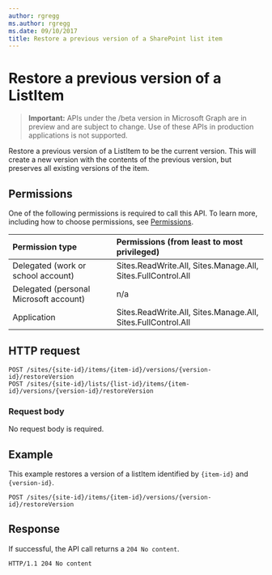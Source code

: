 ```yaml
---
author: rgregg
ms.author: rgregg
ms.date: 09/10/2017
title: Restore a previous version of a SharePoint list item
---
```

# Restore a previous version of a ListItem

> **Important:** APIs under the /beta version in Microsoft Graph are in preview and are subject to change. Use of these APIs in production applications is not supported.

Restore a previous version of a ListItem to be the current version. This will create a new version with the contents of the previous version, but preserves all existing versions of the item.

## Permissions

One of the following permissions is required to call this API. To learn more, including how to choose permissions, see [Permissions](/graph/permissions-reference).

|            Permission type             |         Permissions (from least to most privileged)          |
| :------------------------------------- | :----------------------------------------------------------- |
| Delegated (work or school account)     | Sites.ReadWrite.All, Sites.Manage.All, Sites.FullControl.All |
| Delegated (personal Microsoft account) | n/a                                                          |
| Application                            | Sites.ReadWrite.All, Sites.Manage.All, Sites.FullControl.All |

## HTTP request

<!-- { "blockType": "ignored" } -->

```http
POST /sites/{site-id}/items/{item-id}/versions/{version-id}/restoreVersion
POST /sites/{site-id}/lists/{list-id}/items/{item-id}/versions/{version-id}/restoreVersion
```

### Request body

No request body is required.

## Example

This example restores a version of a listItem identified by `{item-id}` and `{version-id}`.

<!-- { "blockType": "request", "name": "restore-item-version-listItem", "scopes": "files.readwrite", "target": "action" } -->

```http
POST /sites/{site-id}/items/{item-id}/versions/{version-id}/restoreVersion
```

## Response

If successful, the API call returns a `204 No content`.

<!-- { "blockType": "response" } -->

```http
HTTP/1.1 204 No content
```

<!-- {
  "type": "#page.annotation",
  "description": "Create a copy of an existing item.",
  "keywords": "copy existing item",
  "section": "documentation",
  "tocPath": "Items/Copy"
} -->
